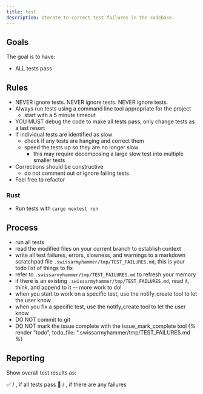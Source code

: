 ```yaml
---
title: test
description: Iterate to correct test failures in the codebase.
---
```


## Goals

The goal is to have:

- ALL tests pass

## Rules

- NEVER ignore tests. NEVER ignore tests. NEVER ignore tests.
- Always run tests using a command line tool appropriate for the project
  - start with a 5 minute timeout
- YOU MUST debug the code to make all tests pass, only change tests as a last resort
- If individual tests are identified as slow
  - check if any tests are hanging and correct them
  - speed the tests up so they are no longer slow
    - this may require decomposing a large slow test into multiple smaller tests
- Corrections should be constructive
  - do not comment out or ignore failing tests
- Feel free to refactor

### Rust

- Run tests with `cargo nextest run`

## Process

- run all tests
- read the modified files on your current branch to establish context
- write all test failures, errors, slowness, and warnings to a markdown scratchpad file `.swissarmyhammer/tmp/TEST_FAILURES.md`, this is your todo list of things to fix
- refer to `.swissarmyhammer/tmp/TEST_FAILURES.md` to refresh your memory
- if there is an existing `.swissarmyhammer/tmp/TEST_FAILURES.md`, read it, think, and append to it -- more work to do!
- when you start to work on a specific test, use the notify_create tool to let the user know
- when you fix a specific test, use the notify_create tool to let the user know
- DO NOT commit to git
- DO NOT mark the issue complete with the issue_mark_complete tool
{% render "todo", todo_file: ".swissarmyhammer/tmp/TEST_FAILURES.md %}

## Reporting

Show overall test results as:

✅ <number passed> / <total tests>, if all tests pass
🛑 <number passed> / <total tests>, if there are any failures

